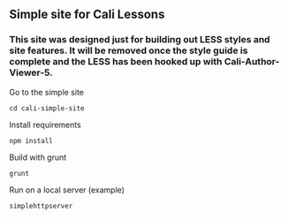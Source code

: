 ## Simple site for Cali Lessons

### This site was designed just for building out LESS styles and site features. It will be removed once the style guide is complete and the LESS has been hooked up with Cali-Author-Viewer-5.

Go to the simple site
```
cd cali-simple-site
```

Install requirements
```
npm install
```

Build with grunt
```
grunt
```

Run on a local server (example)
```
simplehttpserver
```